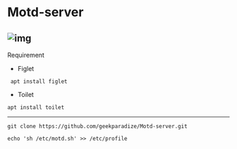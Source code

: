 # Motd-server

![img](https://i.imgur.com/3fkhK0o.png)
------------------------------------------------------
Requirement

- Figlet
```
 apt install figlet
```
- Toilet
```
apt install toilet
```
-----------------------------------------------------

```
git clone https://github.com/geekparadize/Motd-server.git

echo 'sh /etc/motd.sh' >> /etc/profile
```
